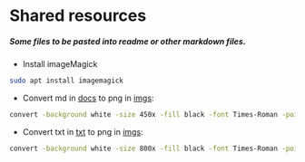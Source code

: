 # Shared resources

##### Some files to be pasted into readme or other markdown files.

- Install imageMagick
```bash
sudo apt install imagemagick
```

- Convert md in [docs](./docs/shared.md) to png in [imgs](./imgs/67-md.png):
```bash
convert -background white -size 450x -fill black -font Times-Roman -pointsize 14 caption:"$(cat docs/shared.md)" imgs/67-md.png
```

- Convert txt in [txt](./txt/123.txt) to png in [imgs](./imgs/123-txt.png):
```bash
convert -background white -size 800x -fill black -font Times-Roman -pointsize 22 caption:"$(cat txt/123.txt)" imgs/123-txt.png
```
